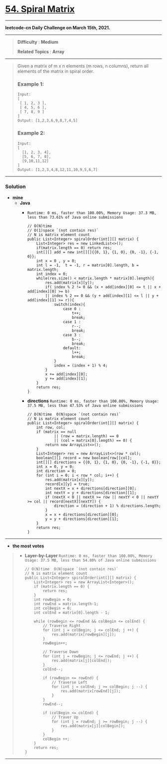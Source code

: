 # [54. Spiral Matrix](https://leetcode.com/problems/spiral-matrix/)
---

**leetcode-cn Daily Challenge on March 15th, 2021.**

---
> **Difficulty** : **Medium**
>
> **Related Topics** : **Array**

---

> Given a matrix of m x n elements (m rows, n columns), return all elements of the matrix in spiral order.
>
> ### Example 1:
> ```
> Input:
> [
>  [ 1, 2, 3 ],
>  [ 4, 5, 6 ],
>  [ 7, 8, 9 ]
> ]
> Output: [1,2,3,6,9,8,7,4,5]
> ```
>
> ### Example 2:
> ```
> Input:
> [
>   [1, 2, 3, 4],
>   [5, 6, 7, 8],
>   [9,10,11,12]
> ]
> Output: [1,2,3,4,8,12,11,10,9,5,6,7]
> ```

---


### Solution
* **mine**
  * **Java**
    * `Runtime: 0 ms, faster than 100.00%, Memory Usage: 37.3 MB, less than 73.61% of Java online submissions`
      ```
      // O(N)time
      // O(1)space `(not contain res)`
      // N is matrix element count
      public List<Integer> spiralOrder(int[][] matrix) {
          List<Integer> res = new LinkedList<>();
          if(matrix.length == 0) return res;
          int[][] add = new int[][]{{0, 1}, {1, 0}, {0, -1}, {-1, 0}};
          int x = 0 , y = 0;
          int l = -1,  t = -1, r = matrix[0].length, b = matrix.length;
          int index = 0;
          while(res.size() < matrix.length * matrix[0].length){
              res.add(matrix[x][y]);
              if( index % 2 != 0 && (x + add[index][0] <= t || x + add[index][0] >= b)
              || index % 2 == 0 && (y + add[index][1] <= l || y + add[index][1] >= r)){
                  switch(index){
                      case 0 :
                          t++;
                          break;
                      case 1 :
                          r--;
                          break;
                      case 3 :
                          b--;
                          break;
                      default:
                          l++;
                          break;
                  }
                  index = (index + 1) % 4;
              }
              x += add[index][0];
              y += add[index][1];
          }
          return res;
      }
      ```

    * **directions** `Runtime: 0 ms, faster than 100.00%, Memory Usage: 37.5 MB, less than 47.53% of Java online submissions`
      ```
      // O(N)time  O(N)space `(not contain res)`
      // N is matrix element count
      public List<Integer> spiralOrder(int[][] matrix) {
          int row, col;
          if (matrix == null
                  || (row = matrix.length) == 0
                  || (col = matrix[0].length) == 0) {
              return new ArrayList<>();
          }
          List<Integer> res = new ArrayList<>(row * col);
          boolean[][] record = new boolean[row][col];
          int[][] directions = {{0, 1}, {1, 0}, {0, -1}, {-1, 0}};
          int x = 0, y = 0;
          int direction = 0;
          for (int i = 0; i < row * col; i++) {
              res.add(matrix[x][y]);
              record[x][y] = true;
              int nextX = x + directions[direction][0];
              int nextY = y + directions[direction][1];
              if (nextX < 0 || nextX >= row || nextY < 0 || nextY >= col || record[nextX][nextY]) {
                  direction = (direction + 1) % directions.length;
              }
              x = x + directions[direction][0];
              y = y + directions[direction][1];
          }
          return res;
      }
      ```

---


* **the most votes**
>  * **Layer-by-Layer** `Runtime: 0 ms, faster than 100.00%, Memory Usage: 37.5 MB, less than 54.80% of Java online submissions`
>    ```
>    // O(N)time  O(N)space `(not contain res)`
>    // N is matrix element count
>    public List<Integer> spiralOrder(int[][] matrix) {
>        List<Integer> res = new ArrayList<Integer>();
>        if (matrix.length == 0) {
>            return res;
>        }
>        int rowBegin = 0;
>        int rowEnd = matrix.length-1;
>        int colBegin = 0;
>        int colEnd = matrix[0].length - 1;
>
>        while (rowBegin <= rowEnd && colBegin <= colEnd) {
>            // Traverse Right
>            for (int j = colBegin; j <= colEnd; j ++) {
>                res.add(matrix[rowBegin][j]);
>            }
>            rowBegin++;
>
>            // Traverse Down
>            for (int j = rowBegin; j <= rowEnd; j ++) {
>                res.add(matrix[j][colEnd]);
>            }
>            colEnd--;
>
>            if (rowBegin <= rowEnd) {
>                // Traverse Left
>                for (int j = colEnd; j >= colBegin; j --) {
>                    res.add(matrix[rowEnd][j]);
>                }
>            }
>            rowEnd--;
>
>            if (colBegin <= colEnd) {
>                // Traver Up
>                for (int j = rowEnd; j >= rowBegin; j --) {
>                    res.add(matrix[j][colBegin]);
>                }
>            }
>            colBegin ++;
>        }
>        return res;
>    }
>    ```

---

